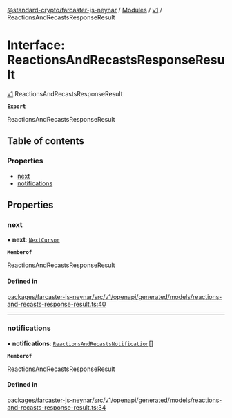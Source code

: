 [@standard-crypto/farcaster-js-neynar](../README.md) / [Modules](../modules.md) / [v1](../modules/v1.md) / ReactionsAndRecastsResponseResult

# Interface: ReactionsAndRecastsResponseResult

[v1](../modules/v1.md).ReactionsAndRecastsResponseResult

**`Export`**

ReactionsAndRecastsResponseResult

## Table of contents

### Properties

- [next](v1.ReactionsAndRecastsResponseResult.md#next)
- [notifications](v1.ReactionsAndRecastsResponseResult.md#notifications)

## Properties

### next

• **next**: [`NextCursor`](v1.NextCursor.md)

**`Memberof`**

ReactionsAndRecastsResponseResult

#### Defined in

[packages/farcaster-js-neynar/src/v1/openapi/generated/models/reactions-and-recasts-response-result.ts:40](https://github.com/standard-crypto/farcaster-js/blob/main/packages/farcaster-js-neynar/src/v1/openapi/generated/models/reactions-and-recasts-response-result.ts#L40)

___

### notifications

• **notifications**: [`ReactionsAndRecastsNotification`](../modules/v1.md#reactionsandrecastsnotification)[]

**`Memberof`**

ReactionsAndRecastsResponseResult

#### Defined in

[packages/farcaster-js-neynar/src/v1/openapi/generated/models/reactions-and-recasts-response-result.ts:34](https://github.com/standard-crypto/farcaster-js/blob/main/packages/farcaster-js-neynar/src/v1/openapi/generated/models/reactions-and-recasts-response-result.ts#L34)

